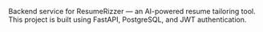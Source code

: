 Backend service for ResumeRizzer — an AI-powered resume tailoring tool.
This project is built using FastAPI, PostgreSQL, and JWT authentication.
